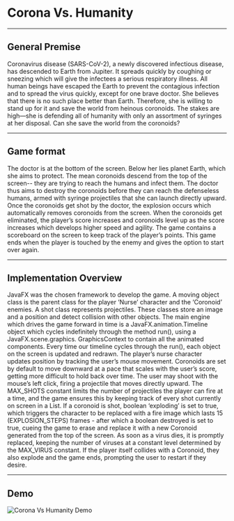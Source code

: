 # Corona Vs. Humanity

---

## General Premise
Coronavirus disease (SARS-CoV-2), a newly discovered infectious disease, has descended to Earth from Jupiter. It spreads quickly by coughing or sneezing which will give the infectees a serious respiratory illness. All human beings have escaped the Earth to prevent the contagious infection and to spread the virus quickly, except for one brave doctor. She believes that there is no such place better than Earth. Therefore, she is willing to stand up for it and save the world from heinous coronoids. The stakes are high―she is defending all of humanity with only an assortment of syringes at her disposal. Can she save the world from the coronoids?


---

## Game format
The doctor is at the bottom of the screen. Below her lies planet Earth, which she aims to protect. The mean coronoids descend from the top of the screen-- they are trying to reach the humans and infect them. The doctor thus aims to destroy the coronoids before they can reach the defenseless humans, armed with syringe projectiles that she can launch directly upward. Once the coronoids get shot by the doctor, the explosion occurs which automatically removes coronoids from the screen. When the coronoids get eliminated, the player’s score increases and coronoids level up as the score increases which develops higher speed and agility. The game contains a scoreboard on the screen to keep track of the player’s points. This game ends when the player is touched by the enemy and gives the option to start over again.


---

## Implementation Overview
JavaFX was the chosen framework to develop the game. A moving object class is the parent class for the player ‘Nurse’ character and the ‘Coronoid’ enemies. A shot class represents projectiles. These classes store an image and a position and detect collision with other objects. The main engine which drives the game forward in time is a JavaFX.animation.Timeline object which cycles indefinitely through the method run(), using a JavaFX.scene.graphics. GraphicsContext to contain all the animated components. Every time our timeline cycles through the run(), each object on the screen is updated and redrawn. The player’s nurse character updates position by tracking the user’s mouse movement. Coronoids are set by default to move downward at a pace that scales with the user’s score, getting more difficult to hold back over time. The user may shoot with the mouse’s left click, firing a projectile that moves directly upward. The MAX_SHOTS constant limits the number of projectiles the player can fire at a time, and the game ensures this by keeping track of every shot currently on screen in a List<Shot>. If a coronoid is shot, boolean ‘exploding’ is set to true, which triggers the character to be replaced with a fire image which lasts 15 (EXPLOSION_STEPS) frames - after which a boolean destroyed is set to true, cueing the game to erase and replace it with a new Coronoid generated from the top of the screen. As soon as a virus dies, it is promptly replaced, keeping the number of viruses at a constant level determined by the MAX_VIRUS constant. If the player itself collides with a Coronoid, they also explode and the game ends, prompting the user to restart if they desire.


---

## Demo
![Corona Vs Humanity Demo](demo/demo.gif)

